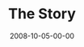 ---
layout: message
category: message
series: "Unlock(ed)"
title: "The Story"
date: 2008-10-05-00-00
message_id: 524
audio: "http://s3.amazonaws.com/crossroads-media/messages/audio/Unlocked_Week1_The_Story_10-5-2008_Tome.mp3"
audio-duration: "36:22"
notes-description: ""
notes: "http://s3.amazonaws.com/crossroads-media/documents/SN_10_04-05_08.pdf"
notes-title: "Unlock(ed)&#58; The Story (Study Notes)"
program: "http://s3.amazonaws.com/crossroads-media/documents/1004_05Program.pdf"
description: "In the first part of the Unlock(ed) series, Brian Tome discusses the story of God and his plans for his creation."
video: "http://s3.amazonaws.com/crossroads-media/messages/video/Unlocked1.mp4"
video-duration: "37:36"
video-image: "http://s3.amazonaws.com/crossroads-media/images/unlocked1-still.jpg"
tag: 
 - tome
 - unlocked
 - kingdom
 - keys
 - mason
 - parables
explicit: false
---